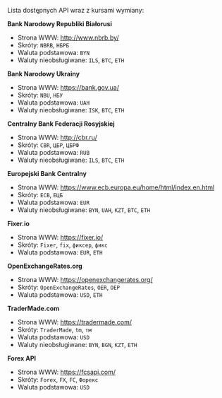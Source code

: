 Lista dostępnych API wraz z kursami wymiany:

__Bank Narodowy Republiki Białorusi__
- Strona WWW: http://www.nbrb.by/
- Skróty: `NBRB`, `НБРБ`
- Waluta podstawowa: `BYN`
- Waluty nieobsługiwane: `ILS`, `BTC`, `ETH`

__Bank Narodowy Ukrainy__
- Strona WWW: https://bank.gov.ua/
- Skróty: `NBU`, `НБУ`
- Waluta podstawowa: `UAH`
- Waluty nieobsługiwane: `ISK`, `BTC`, `ETH`

__Centralny Bank Federacji Rosyjskiej__
- Strona WWW: http://cbr.ru/
- Skróty: `CBR`, `ЦБР`, `ЦБРФ`
- Waluta podstawowa: `RUB`
- Waluty nieobsługiwane: `ILS`, `BTC`, `ETH`

__Europejski Bank Centralny__
- Strona WWW: https://www.ecb.europa.eu/home/html/index.en.html
- Skróty: `ECB`, `ЕЦБ`
- Waluta podstawowa: `EUR`
- Waluty nieobsługiwane: `BYN`, `UAH`, `KZT`, `BTC`, `ETH`

__Fixer.io__
- Strona WWW: https://fixer.io/
- Skróty: `Fixer`, `fix`, `фиксер`, `фикс`
- Waluta podstawowa: `EUR`, `ETH`

__OpenExchangeRates.org__
- Strona WWW: https://openexchangerates.org/
- Skróty: `OpenExchangeRates`, `OER`, `ОЕР`
- Waluta podstawowa: `USD`, `ETH`

__TraderMade.com__
- Strona WWW: https://tradermade.com/
- Skróty: `TraderMade`, `tm`, `тм`
- Waluta podstawowa: `USD`
- Waluty nieobsługiwane: `BYN`, `BGN`, `KZT`, `ETH`

__Forex API__
- Strona WWW: https://fcsapi.com/
- Skróty: `Forex`, `FX`, `FC`, `Форекс`
- Waluta podstawowa: `USD`